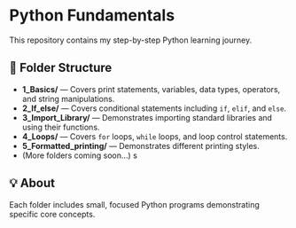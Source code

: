 # Python Fundamentals

This repository contains my step-by-step Python learning journey.

## 📁 Folder Structure
- **1_Basics/** — Covers print statements, variables, data types, operators, and string manipulations.
- **2_If_else/** — Covers conditional statements including `if`, `elif`, and `else`.
- **3_Import_Library/** — Demonstrates importing standard libraries and using their functions.
- **4_Loops/** — Covers `for` loops, `while` loops, and loop control statements.
- **5_Formatted_printing/** — Demonstrates different printing styles.
- (More folders coming soon...)
s
## 💡 About
Each folder includes small, focused Python programs demonstrating specific core concepts.

